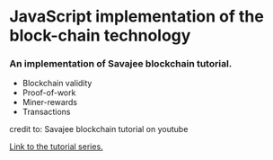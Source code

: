 <h1>JavaScript implementation of the block-chain technology</h1>
     <h3>An implementation of Savajee blockchain tutorial.</h3>
      <ul>
  <li>Blockchain validity</li>
    <li>Proof-of-work</li>
    <li>Miner-rewards</li>
    <li>Transactions</li>
  </ul>
        
 



credit to: Savajee blockchain tutorial on youtube

<a href="https://www.youtube.com/watch?v=zVqczFZr124">Link to the tutorial series.</a>
